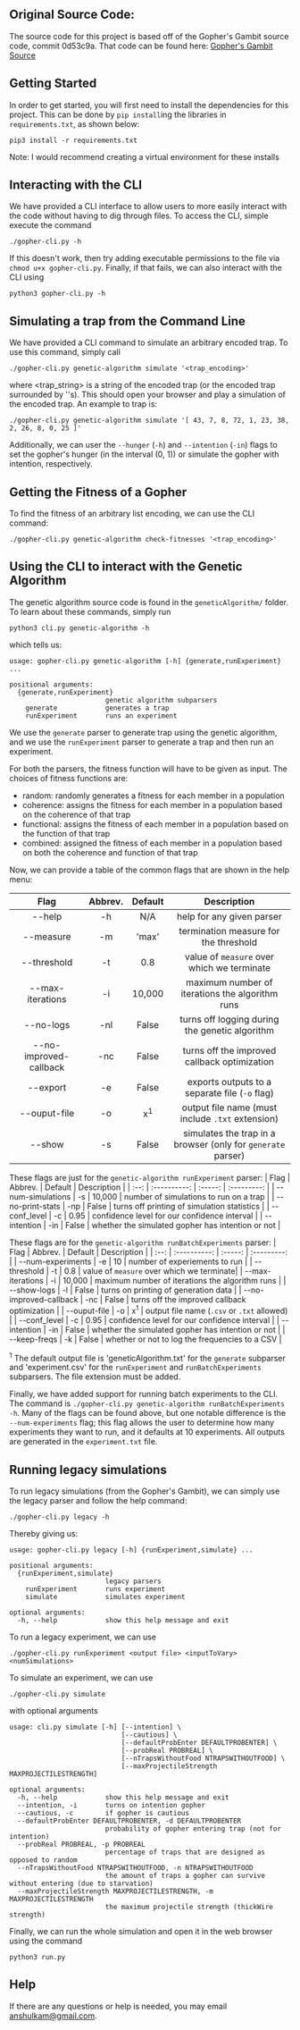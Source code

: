 ## Original Source Code:
The source code for this project is based off of the Gopher's Gambit source code, commit 0d53c9a. That code can be found here:
[Gopher's Gambit Source](https://github.com/amanirmk/AMISTAD-intention-exp3/tree/0d53c9acc48591a7ace67b6032ca5edc54665a7a)

## Getting Started
In order to get started, you will first need to install the dependencies for this project.
This can be done by `pip install`ing the libraries in `requirements.txt`, as shown below:
```
pip3 install -r requirements.txt
```
Note: I would recommend creating a virtual environment for these installs

## Interacting with the CLI
We have provided a CLI interface to allow users to more easily interact with the code without having to dig through files. To access the CLI, simple execute the command
```
./gopher-cli.py -h
```
If this doesn't work, then try adding executable permissions to the file via `chmod u+x gopher-cli.py`.
Finally, if that fails, we can also interact with the CLI using
```
python3 gopher-cli.py -h
```
## Simulating a trap from the Command Line
We have provided a CLI command to simulate an arbitrary encoded trap. To use this command, simply call
```
./gopher-cli.py genetic-algorithm simulate '<trap_encoding>'
```
where <trap_string> is a string of the encoded trap (or the encoded trap surrounded by ''s). This should open your browser and play a simulation of the encoded trap. An example to trap is:
```
./gopher-cli.py genetic-algorithm simulate '[ 43, 7, 8, 72, 1, 23, 38, 2, 26, 8, 0, 25 ]'
```
Additionally, we can user the `--hunger` (`-h`) and `--intention` (`-in`) flags to set the gopher's hunger (in the interval (0, 1)) or simulate the gopher with intention, respectively.

## Getting the Fitness of a Gopher
To find the fitness of an arbitrary list encoding, we can use the CLI command:
```
./gopher-cli.py genetic-algorithm check-fitnesses '<trap_encoding>'
```

## Using the CLI to interact with the Genetic Algorithm
The genetic algorithm source code is found in the `geneticAlgorithm/` folder.
To learn about these commands, simply run
```
python3 cli.py genetic-algorithm -h
```
which tells us:
```
usage: gopher-cli.py genetic-algorithm [-h] {generate,runExperiment} ...

positional arguments:
  {generate,runExperiment}
                        genetic algorithm subparsers
    generate            generates a trap
    runExperiment       runs an experiment
```
We use the `generate` parser to generate trap using the genetic algorithm, and we use the `runExperiment` parser to generate a trap and then run an experiment.

For both the parsers, the fitness function will have to be given as input. The choices of fitness functions are:
- random: randomly generates a fitness for each member in a population
- coherence: assigns the fitness for each member in a population based on the coherence of that trap
- functional: assigns the fitness of each member in a population based on the function of that trap
- combined: assigned the fitness of each member in a population based on both the coherence and function of that trap

Now, we can provide a table of the common flags that are shown in the help menu:

| Flag | Abbrev. | Default | Description |
| :--: | :----------: | :-----: | :---------: |
| --help | -h | N/A | help for any given parser|
| --measure| -m | 'max' | termination measure for the threshold |
| --threshold | -t | 0.8 | value of `measure` over which we terminate|
| --max-iterations | -i | 10,000 | maximum number of iterations the algorithm runs |
| --no-logs | -nl | False | turns off logging during the genetic algorithm |
| --no-improved-callback | -nc | False | turns off the improved callback optimization |
| --export | -e | False | exports outputs to a separate file (`-o` flag)| |
| --ouput-file | -o | x<sup>1</sup> | output file name (must include `.txt` extension) |
| --show | -s | False | simulates the trap in a browser (only for `generate` parser) |

These flags are just for the `genetic-algorithm runExperiment` parser:
| Flag | Abbrev. | Default | Description |
| :--: | :----------: | :-----: | :---------: |
| --num-simulations | -s | 10,000 | number of simulations to run on a trap |
| --no-print-stats | -np | False | turns off printing of simulation statistics |
| --conf_level | -c | 0.95 | confidence level for our confidence interval |
| --intention | -in | False | whether the simulated gopher has intention or not |

These flags are for the `genetic-algorithm runBatchExperiments` parser:
| Flag | Abbrev. | Default | Description |
| :--: | :----------: | :-----: | :---------: |
| --num-experiments | -e | 10 | number of experiements to run |
| --threshold | -t | 0.8 | value of `measure` over which we terminate|
| --max-iterations | -i | 10,000 | maximum number of iterations the algorithm runs |
| --show-logs | -l | False | turns on printing of generation data |
| --no-improved-callback | -nc | False | turns off the improved callback optimization |
| --ouput-file | -o | x<sup>1</sup> | output file name (`.csv` or `.txt` allowed) |
| --conf_level | -c | 0.95 | confidence level for our confidence interval |
| --intention | -in | False | whether the simulated gopher has intention or not |
| --keep-freqs | -k | False | whether or not to log the frequencies to a CSV |

<sup>1</sup> The default output file is 'geneticAlgorithm.txt' for the `generate` subparser and 'experiment.csv' for the `runExperiment` and `runBatchExperiments` subparsers. The file extension must be added.

Finally, we have added support for running batch experiments to the CLI. The command is
`./gopher-cli.py genetic-algorithm runBatchExperiments -h`.
Many of the flags can be found above, but one notable difference is the `--num-experiments` flag; this flag allows the user to determine how many experiments they want to run, and it defaults at 10 experiments. All outputs are generated in the `experiment.txt` file.

## Running legacy simulations
To run legacy simulations (from the Gopher's Gambit), we can simply use the legacy parser and follow the help command:
```
./gopher-cli.py legacy -h
```
Thereby giving us:
```
usage: gopher-cli.py legacy [-h] {runExperiment,simulate} ...

positional arguments:
  {runExperiment,simulate}
                        legacy parsers
    runExperiment       runs experiment
    simulate            simulates experiment

optional arguments:
  -h, --help            show this help message and exit
```

To run a legacy experiment, we can use 
```
./gopher-cli.py runExperiment <output file> <inputToVary> <numSimulations>
```

To simulate an experiment, we can use 
```
./gopher-cli.py simulate
```
with optional arguments
```
usage: cli.py simulate [-h] [--intention] \
                            [--cautious] \
                            [--defaultProbEnter DEFAULTPROBENTER] \
                            [--probReal PROBREAL] \
                            [--nTrapsWithoutFood NTRAPSWITHOUTFOOD] \
                            [--maxProjectileStrength MAXPROJECTILESTRENGTH]

optional arguments:
  -h, --help            show this help message and exit
  --intention, -i       turns on intention gopher
  --cautious, -c        if gopher is cautious
  --defaultProbEnter DEFAULTPROBENTER, -d DEFAULTPROBENTER
                        probability of gopher entering trap (not for intention)
  --probReal PROBREAL, -p PROBREAL
                        percentage of traps that are designed as opposed to random
  --nTrapsWithoutFood NTRAPSWITHOUTFOOD, -n NTRAPSWITHOUTFOOD
                        the amount of traps a gopher can survive without entering (due to starvation)
  --maxProjectileStrength MAXPROJECTILESTRENGTH, -m MAXPROJECTILESTRENGTH
                        the maximum projectile strength (thickWire strength)
```

Finally, we can run the whole simulation and open it in the web browser using the command
```
python3 run.py
```

## Help
If there are any questions or help is needed, you may email anshulkam@gmail.com.
